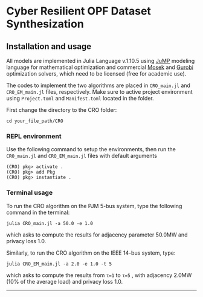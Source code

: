 # Cyber Resilient OPF Dataset Synthesization

## Installation and usage

All models are implemented in Julia Language v.1.10.5 using [JuMP](https://github.com/jump-dev/JuMP.jl) modeling language for mathematical optimization and commercial [Mosek](https://github.com/MOSEK/Mosek.jl) and [Gurobi](https://github.com/jump-dev/Gurobi.jl) optimization solvers, which need to be licensed (free for academic use). 

The codes to implement the two algorithms are placed in ```CRO_main.jl``` and ```CRO_EM_main.jl``` files, respectively. Make sure to active project environment using ```Project.toml``` and ```Manifest.toml``` located in the folder. 

First change the directory to the CRO folder:

```cd your_file_path/CRO```

### REPL environment

Use the following command to setup the environments, then run the ```CRO_main.jl``` and ```CRO_EM_main.jl``` files with default arguments

```
(CRO) pkg> activate .
(CRO) pkg> add Pkg
(CRO) pkg> instantiate .
```

### Terminal usage

To run the CRO algorithm on the PJM 5-bus system, type the following command in the terminal:

```julia CRO_main.jl -a 50.0 -e 1.0```

which asks to compute the results for adjacency parameter 50.0MW and privacy loss 1.0. 

Similarly, to run the CRO algorithm on the IEEE 14-bus system, type:

```julia CRO_EM_main.jl -a 2.0 -e 1.0 -t 5```

which asks to compute the results from ```τ=1``` to ```τ=5``` , with adjacency 2.0MW (10% of the average load) and privacy loss 1.0. 

---
